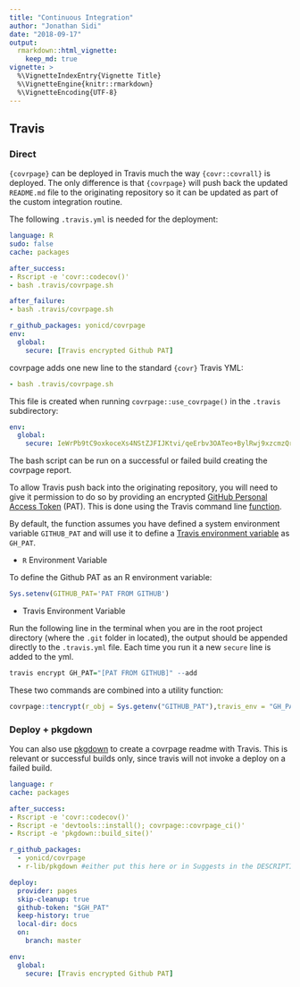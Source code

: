 ```yaml
---
title: "Continuous Integration"
author: "Jonathan Sidi"
date: "2018-09-17"
output: 
  rmarkdown::html_vignette: 
    keep_md: true
vignette: >
  %\VignetteIndexEntry{Vignette Title}
  %\VignetteEngine{knitr::rmarkdown}
  %\VignetteEncoding{UTF-8}
---
```




## Travis

### Direct

`{covrpage}` can be deployed in Travis much the way `{covr::covrall}` is deployed. The only difference is that `{covrpage}` will push back the updated `README.md` file to the originating repository so it can be updated as part of the custom integration routine. 

The following `.travis.yml` is needed for the deployment:

```yml
language: R
sudo: false
cache: packages

after_success:
- Rscript -e 'covr::codecov()'
- bash .travis/covrpage.sh

after_failure:
- bash .travis/covrpage.sh

r_github_packages: yonicd/covrpage
env:
  global:
    secure: [Travis encrypted Github PAT]

```

covrpage adds one new line to the standard `{covr}` Travis YML:

```yml
- bash .travis/covrpage.sh
```

This file is created when running `covrpage::use_covrpage()` in the `.travis` subdirectory:

```yml
env:
  global:
    secure: IeWrPb9tC9oxkoceXs4NStZJFIJKtvi/qeErbv3OATeo+BylRwj9xzcmzQrV8ps...
```

The bash script can be run on a successful or failed build creating the covrpage report. 

To allow Travis push back into the originating repository, you will need to give it permission to do so by providing an encrypted [GitHub Personal Access Token](https://github.com/settings/tokens) (PAT). This is done using the Travis command line [function](https://docs.travis-ci.com/user/encryption-keys/).

By default, the function assumes you have defined a system environment variable `GITHUB_PAT` and will use it to define a [Travis environment variable](https://docs.travis-ci.com/user/environment-variables/) as `GH_PAT`.

  - `R` Environment Variable

To define the Github PAT as an R environment variable:

```r
Sys.setenv(GITHUB_PAT='PAT FROM GITHUB')
```

  - Travis Environment Variable

Run the following line in the terminal when you are in the root project directory (where the `.git` folder in located), the output should be appended directly to the `.travis.yml` file. Each time you run it a new `secure` line is added to the yml.

```r
travis encrypt GH_PAT="[PAT FROM GITHUB]" --add
```

These two commands are combined into a utility function:

```r
covrpage::tencrypt(r_obj = Sys.getenv("GITHUB_PAT"),travis_env = "GH_PAT",add = TRUE)
```


### Deploy + pkgdown

You can also use [pkgdown](https://www.github.com/r-lib/pkgdown) to create a covrpage readme with Travis. This is relevant or successful builds only, since travis will not invoke a deploy on a failed build.

```yml
language: r
cache: packages

after_success:
- Rscript -e 'covr::codecov()'
- Rscript -e 'devtools::install(); covrpage::covrpage_ci()'
- Rscript -e 'pkgdown::build_site()'

r_github_packages: 
  - yonicd/covrpage
  - r-lib/pkgdown #either put this here or in Suggests in the DESCRIPTION file

deploy:
  provider: pages
  skip-cleanup: true
  github-token: "$GH_PAT"
  keep-history: true
  local-dir: docs
  on:
    branch: master

env:
  global:
    secure: [Travis encrypted Github PAT]
```
